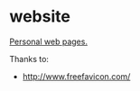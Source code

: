 # website
[Personal web pages.](http://vladimirgamalian.github.io/website/)

Thanks to:

  * http://www.freefavicon.com/
  
